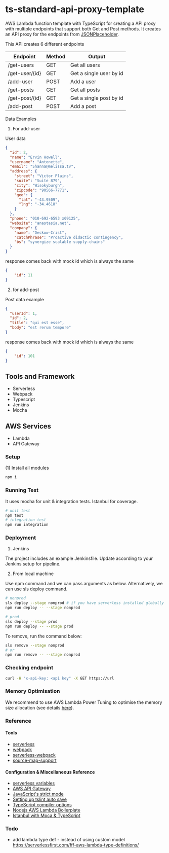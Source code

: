 # ts-standard-api-proxy-template

AWS Lambda function template with TypeScript for creating a API proxy with multiple endpoints that support both Get and Post methods. It creates an API proxy for the endpoints from [JSONPlaceholder](https://jsonplaceholder.typicode.com/).

This API creates 6 different endpoints

| Endpoint      | Method        | Output     |
| ------------- | ------------- | ---------- |
| /get-users | GET | Get all users |
| /get-user/{id} | GET | Get a single user by id |
| /add-user | POST | Add a user |
| /get-posts | GET | Get all posts|
| /get-post/{id} | GET | Get a single post by id |
| /add-post | POST | Add a post |

Data Examples

1. For add-user

User data
```json
{
  "id": 2,
  "name": "Ervin Howell",
  "username": "Antonette",
  "email": "Shanna@melissa.tv",
  "address": {
    "street": "Victor Plains",
    "suite": "Suite 879",
    "city": "Wisokyburgh",
    "zipcode": "90566-7771",
    "geo": {
      "lat": "-43.9509",
      "lng": "-34.4618"
    }
  },
  "phone": "010-692-6593 x09125",
  "website": "anastasia.net",
  "company": {
    "name": "Deckow-Crist",
    "catchPhrase": "Proactive didactic contingency",
    "bs": "synergize scalable supply-chains"
  }
}
```

response comes back with mock id which is always the same

```json
{
    "id": 11
}
```

2. for add-post

Post data example

```json
{
  "userId": 1,
  "id": 2,
  "title": "qui est esse",
  "body": "est rerum tempore"
}
```

response comes back with mock id which is always the same

```json
{
    "id": 101
}
```

## Tools and Framework

- Serverless
- Webpack
- Typescript
- Jenkins
- Mocha

## AWS Services

- Lambda
- API Gateway

### Setup

(1) Install all modules
```bash
npm i
```

### Running Test

It uses mocha for unit & integration tests. Istanbul for coverage.

```bash
# unit test
npm test
# integration test
npm run integration
```

### Deployment

1. Jenkins

The project includes an example Jenkinsfile. Update according to your Jenkins setup for pipeline.

2. From local machine

Use npm command and we can pass arguments as below. Alternatively, we can use sls deploy command.

```bash
# nonprod
sls deploy --stage nonprod # if you have serverless installed globally (npm i -g serverless)
npm run deploy -- --stage nonprod

# prod
sls deploy --stage prod
npm run deploy -- --stage prod
```

To remove, run the command below:

```bash
sls remove --stage nonprod
# or
npm run remove -- --stage nonprod
```

### Checking endpoint

```bash
curl -H "x-api-key: <api key" -X GET https://url
```

### Memory Optimisation

We recommend to use AWS Lambda Power Tuning to optimise the memory size allocation (see details [here](https://www.mydatahack.com/how-to-optimise-memory-allocation-for-lambda-functions/)).

### Reference

#### Tools

- [serverless](https://serverless.com/)
- [webpack](https://webpack.js.org/)
- [serverless-webpack](https://github.com/serverless-heaven/serverless-webpack)
- [source-map-support](https://www.npmjs.com/package/source-map-support)

#### Configuration & Miscellaneous Reference

- [serverless variables](https://serverless.com/framework/docs/providers/aws/guide/variables/)
- [AWS API Gateway](https://docs.aws.amazon.com/apigateway/latest/developerguide/apigateway-rest-api.html)
- [JavaScript's strict mode](https://developer.mozilla.org/en-US/docs/Web/JavaScript/Reference/Strict_mode)
- [Setting up tslint auto save](https://www.mydatahack.com/how-to-auto-fix-lint-on-save-with-vs-code-tslint-extension/)
- [TypeScript compiler options](http://www.typescriptlang.org/docs/handbook/compiler-options.html)
- [Nodejs AWS Lambda Boilerplate](https://github.com/mydatahack/nodejs-lambda-serverless-boilerplate)
- [Istanbul with Moca & TypeScript](https://istanbul.js.org/docs/tutorials/typescript/)


### Todo

- add lambda type def - instead of using custom model https://serverlessfirst.com/fff-aws-lambda-type-definitions/ 
